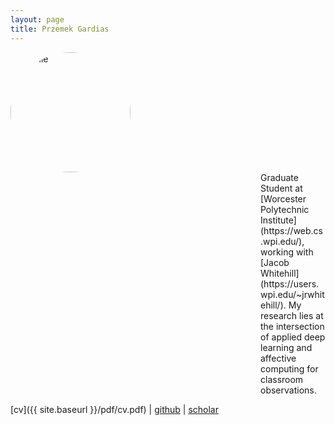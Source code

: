 ```yaml
---
layout: page
title: Przemek Gardias
---
```


<div style="width: 100%">
<div>
	<img src="{{site.url}}/assets/profile.jpg" alt="Profile" style="height: 12rem; width: 12rem; border-radius: 50% 50% 50% 50%;">
</div>
<div style="margin-left: 25rem;" markdown=1>Graduate Student at [Worcester Polytechnic Institute](https://web.cs.wpi.edu/), working with [Jacob Whitehill](https://users.wpi.edu/~jrwhitehill/). My research lies at the intersection of applied deep learning and affective computing for classroom observations.</div>
</div>

[cv]({{ site.baseurl }}/pdf/cv.pdf) \| [github](https://github.com/pgardias) \| [scholar](https://scholar.google.com/citations?user=LpoiVbkAAAAJ)
